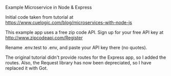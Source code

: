 Example Microservice in Node & Express

Initial code taken from tutorial at https://www.cuelogic.com/blog/microservices-with-node-js

This example app uses a free zip code API. Sign up for your free API key at http://www.zipcodeapi.com/Register

Rename .env.test to .env, and paste your API key there (no quotes).

The original tutorial didn't provide routes for the Express app, so I added the routes. Also, the Request library has now been depreciated, so I have replaced it with Got.